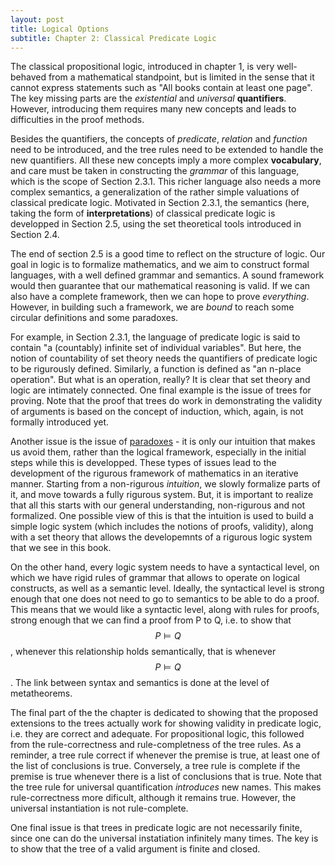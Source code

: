 ```yaml
---
layout: post
title: Logical Options
subtitle: Chapter 2: Classical Predicate Logic
---
```


The classical propositional logic, introduced in chapter 1, is very well-behaved from a mathematical standpoint, but is limited in the sense that it cannot
express statements such as "All books contain at least one page". The key missing parts are the *existential* and *universal* **quantifiers**. However, introducing
them requires many new concepts and leads to difficulties in the proof methods.

Besides the quantifiers, the concepts of *predicate*, *relation* and *function* need to be introduced, and the tree rules need to be extended to handle the
new quantifiers. All these new concepts imply a more complex **vocabulary**, and care must be taken in constructing the *grammar* of this language, which is
the scope of Section 2.3.1. This richer language also needs a more complex semantics, a generalization of the rather simple valuations of classical predicate logic.
Motivated in Section 2.3.1, the semantics (here, taking the form of **interpretations**) of classical predicate logic is developped in Section 2.5,
using the set theoretical tools introduced in Section 2.4.

The end of section 2.5 is a good time to reflect on the structure of logic. Our goal in logic is to formalize mathematics, and we aim to construct formal
languages, with a well defined grammar and semantics. A sound framework would then guarantee that our mathematical reasoning is valid. If we can also have a complete
framework, then we can hope to prove *everything*. However, in building such a framework, we are *bound* to reach some circular definitions and some paradoxes.

For example, in Section 2.3.1, the language of predicate logic is said to contain "a (countably) infinite set of individual variables". But here, the notion of
countability of set theory needs the quantifiers of predicate logic to be rigurously defined. Similarly, a function is defined as "an n-place operation". But what
is an operation, really? It is clear that set theory and logic are intimately connected. One final example is the issue of trees for proving. Note that the proof
that trees do work in demonstrating the validity of arguments is based on the concept of induction, which, again, is not formally introduced yet.

Another issue is the issue of
[paradoxes](http://fair-use.org/mind/1895/04/what-the-tortoise-said-to-achilles) - it is only our intuition that makes us avoid them, rather than the
logical framework, especially in the initial steps while this is developped.
These types of issues lead to the development of the rigurous framework of mathematics in an iterative manner.
Starting from a non-rigurous *intuition*, we slowly formalize parts of it, and move towards a fully rigurous system. But,
it is important to realize that all this starts with our general understanding, non-rigurous and not formalized.
One possible view of this is that the intuition is used to build a simple logic system (which includes the notions of proofs, validity), along with a 
set theory that allows the developemnts of a rigurous logic system that we see in this book.

On the other hand, every logic system needs to have a syntactical level, on which we have rigid rules of grammar that allows to operate on logical
constructs, as well as a semantic level. Ideally, the syntactical level is strong enough that one does not need to go to semantics to be able to do a proof.
This means that we would like a syntactic level, along with rules for proofs, strong enough that we can find a proof from P to Q, i.e. to show that $$P \vDash Q$$,
whenever this relationship holds semantically, that is whenever $$P \models Q$$. The link between syntax and semantics is done at the level of metatheorems.

The final part of the the chapter is dedicated to showing that the proposed extensions to the trees actually work for showing validity in predicate logic, i.e.
they are correct and adequate. For propositional logic, this followed from the rule-correctness and rule-completness of the tree rules. As a reminder, a tree rule
correct if whenever the premise is true, at least one of the list of conclusions is true. Conversely, a tree rule is complete if the premise is true whenever there
is a list of conclusions that is true. Note that the tree rule for universal quantification *introduces* new names. This makes rule-correctness more dificult,
although it remains true. However, the universal instantiation is not rule-complete. 

One final issue is that trees in predicate logic are not necessarily finite, since one can do the universal instatiation infinitely many times. The key is to
show that the tree of a valid argument is finite and closed. 



